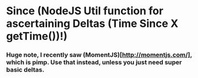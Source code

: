 
# Since (NodeJS Util function for ascertaining Deltas (Time Since X getTime())!)

### Huge note, I recently saw (MomentJS)[http://momentjs.com/], which is pimp. Use that instead, unless you just need super basic deltas.